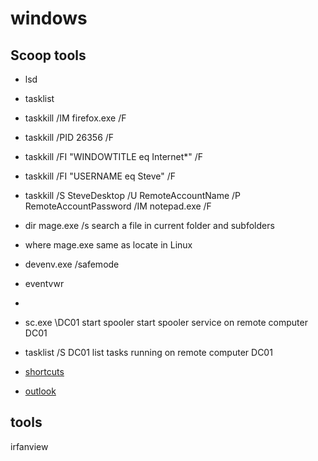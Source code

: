# windows


## Scoop tools
- lsd


* tasklist
* taskkill /IM firefox.exe /F
* taskkill /PID 26356 /F
* taskkill /FI "WINDOWTITLE eq Internet*" /F
* taskkill /FI "USERNAME eq Steve" /F
* taskkill /S SteveDesktop /U RemoteAccountName /P RemoteAccountPassword /IM notepad.exe /F

* dir mage.exe /s
search a file in current folder and subfolders
* where mage.exe
same as locate in Linux

* devenv.exe /safemode
* eventvwr
*


* sc.exe \\DC01 start spooler
start spooler service on remote computer DC01
* tasklist /S DC01
list tasks running on remote computer DC01

* [shortcuts](shortcuts)
* [outlook](outlook.md)

## tools
irfanview


